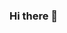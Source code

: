 ### Hi there 👋

<!--
**MolochDaGod/MolochDaGod** is a ✨ _special_ ✨ repository because its `README.md` (this file) appears on your GitHub profile.

Please Do not touch! That is all currently.>
